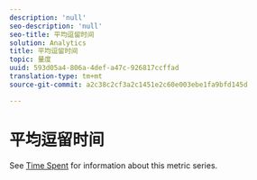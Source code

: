 ```yaml
---
description: 'null'
seo-description: 'null'
seo-title: 平均逗留时间
solution: Analytics
title: 平均逗留时间
topic: 量度
uuid: 593d05a4-806a-4def-a47c-926817ccffad
translation-type: tm+mt
source-git-commit: a2c38c2cf3a2c1451e2c60e003ebe1fa9bfd145d

---
```



# 平均逗留时间

See [Time Spent](../../../components/c-variables/c-metrics/metrics-time-spent.md#concept_1241109A742947C9B73E5E2CA2362559) for information about this metric series.
